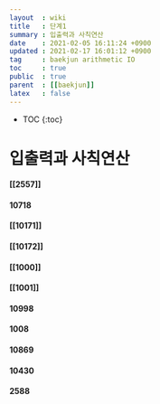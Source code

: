 ```yaml
---
layout  : wiki
title   : 단계1
summary : 입출력과 사칙연산 
date    : 2021-02-05 16:11:24 +0900
updated : 2021-02-17 16:01:12 +0900
tag     : baekjun arithmetic IO
toc     : true
public  : true
parent  : [[baekjun]] 
latex   : false
---
```

* TOC
{:toc}

# 입출력과 사칙연산
#### [[2557]]
#### 10718
#### [[10171]]
#### [[10172]]
#### [[1000]]
#### [[1001]]
#### 10998
#### 1008
#### 10869
#### 10430
#### 2588
